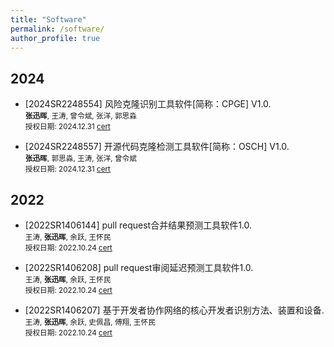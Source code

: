 ```yaml
---
title: "Software"
permalink: /software/
author_profile: true
---
```


## 2024
* [2024SR2248554] 风险克隆识别工具软件[简称：CPGE] V1.0. <br />
	<small><strong>张迅晖</strong>, 王涛, 曾令斌, 张洋, 郭思淼 <br />
	授权日期: 2024.12.31 [cert](/files/CPGE_zxh.pdf)</small>

* [2024SR2248557] 开源代码克隆检测工具软件[简称：OSCH] V1.0. <br />
	<small><strong>张迅晖</strong>, 郭思淼, 王涛, 张洋, 曾令斌<br />
	授权日期: 2024.12.31 [cert](/files/OSCH_zxh.pdf)</small>

## 2022
* [2022SR1406144] pull request合并结果预测工具软件1.0. <br />
	<small>王涛, <strong>张迅晖</strong>, 余跃, 王怀民 <br />
	授权日期: 2022.10.24 [cert](/files/software_pr_decision.pdf)</small>

* [2022SR1406208] pull request审阅延迟预测工具软件1.0. <br />
	<small>王涛, <strong>张迅晖</strong>, 余跃, 王怀民 <br />
	授权日期: 2022.10.24 [cert](/files/software_pr_latency.pdf)</small>

* [2022SR1406207] 基于开发者协作网络的核心开发者识别方法、装置和设备. <br />
	<small>王涛, <strong>张迅晖</strong>, 余跃, 史佩昌, 傅翔, 王怀民 <br />
	授权日期: 2022.10.24 [cert](/files/software_IP_blockchain.pdf)</small>